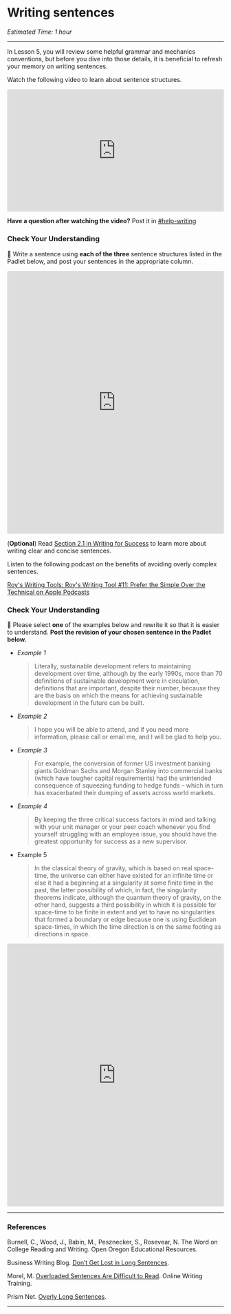 # Writing sentences

*Estimated Time: 1 hour* 

---

In Lesson 5, you will review some helpful grammar and mechanics conventions, but before you dive into those details, it is beneficial to refresh your memory on writing sentences.

<aside>


Watch the following video to learn about sentence structures.

</aside>

<div style="position: relative; padding-bottom: 56.25%; height: 0;"><iframe src="https://www.youtube.com/embed/smgyeUomfyA" title="YouTube video player" frameborder="0" allow="accelerometer; autoplay; clipboard-write; encrypted-media; gyroscope; picture-in-picture" allowfullscreen style="position: absolute; top: 0; left: 0; width: 100%; height: 100%;"></iframe></div>

**Have a question after watching the video?** Post it in [#help-writing](https://discord.com/channels/866676763450933258/928692998492008560/935209171396214785)

### Check Your Understanding

<aside>


💬 Write a sentence using **each of the three** sentence structures listed in the Padlet below, and post your sentences in the appropriate column.

</aside>

<div style="border:1px solid rgba(0,0,0,0.1);border-radius:2px;box-sizing:border-box;overflow:hidden;position:relative;width:100%;background:#F4F4F4"><iframe src="https://padlet.com/embed/bb31cgmvrp007urt" frameborder="0" allow="camera;microphone;geolocation" style="width:100%;height:608px;display:block;padding:0;margin:0"></iframe></div>

<aside>


(**Optional**) Read [Section 2.1 in Writing for Success](https://open.lib.umn.edu/writingforsuccess/chapter/2-1-sentence-writing/) to learn more about writing clear and concise sentences.

</aside>

<aside>


Listen to the following podcast on the benefits of avoiding overly complex sentences.

</aside>

[‎Roy's Writing Tools: Roy's Writing Tool #11: Prefer the Simple Over the Technical on Apple Podcasts](https://podcasts.apple.com/ca/podcast/roys-writing-tool-11-prefer-the-simple-over-the-technical/id380130686?i=1000084466498)

### Check Your Understanding

<aside>


💬 Please select **one** of the examples below and rewrite it so that it is easier to understand.
**Post the revision of your chosen sentence in the Padlet below.**

</aside>

- *Example 1*
    
    > Literally, sustainable development refers to maintaining development over time, although by the early 1990s, more than 70 definitions of sustainable development were in circulation, definitions that are important, despite their number, because they are the basis on which the means for achieving sustainable development in the future can be built.
    > 
- *Example 2*
    
    > I hope you will be able to attend, and if you need more information, please call or email me, and I will be glad to help you.
    > 
- *Example 3*
    
    > For example, the conversion of former US investment banking giants Goldman Sachs and Morgan Stanley into commercial banks (which have tougher capital requirements) had the unintended consequence of squeezing funding to hedge funds – which in turn has exacerbated their dumping of assets across world markets.
    > 
- *Example 4*
    
    > By keeping the three critical success factors in mind and talking with your unit manager or your peer coach whenever you find yourself struggling with an employee issue, you should have the greatest opportunity for success as a new supervisor.
    > 
- Example 5
    
    > In the classical theory of gravity, which is based on real space-time, the universe can either have existed for an infinite time or else it had a beginning at a singularity at some finite time in the past, the latter possibility of which, in fact, the singularity theorems indicate, although the quantum theory of gravity, on the other hand, suggests a third possibility in which it is possible for space-time to be finite in extent and yet to have no singularities that formed a boundary or edge because one is using Euclidean space-times, in which the time direction is on the same footing as directions in space.
    > 

<div style="border:1px solid rgba(0,0,0,0.1);border-radius:2px;box-sizing:border-box;overflow:hidden;position:relative;width:100%;background:#F4F4F4"><iframe src="https://padlet.com/embed/mwjjfuxtcgg3glek" frameborder="0" allow="camera;microphone;geolocation" style="width:100%;height:608px;display:block;padding:0;margin:0"></iframe></div>

---

### References

Burnell, C., Wood, J., Babin, M., Pesznecker, S., Rosevear, N. The Word on College Reading and Writing. Open Oregon Educational Resources.

Business Writing Blog. [Don’t Get Lost in Long Sentences](https://www.businesswritingblog.com/business_writing/2015/04/dont-get-lost-in-long-sentences.html).

Morel, M. [Overloaded Sentences Are Difficult to Read](https://onlinewritingtraining.com.au/happens-overload-sentences/). Online Writing Training.

Prism Net. [Overly Long Sentences](https://www.prismnet.com/~hcexres/style_probs/long_sentences.html).

---
